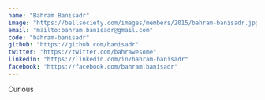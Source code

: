 ```yaml
---
name: "Bahram Banisadr"
image: "https://bellsociety.com/images/members/2015/bahram-banisadr.jpg"
email: "mailto:bahram.banisadr@gmail.com"
code: "bahram-banisadr"
github: "https://github.com/banisadr"
twitter: "https://twitter.com/bahrawesome"
linkedin: "https://linkedin.com/in/bahram-banisadr"
facebook: "https://facebook.com/bahram.banisadr"
---
```

Curious